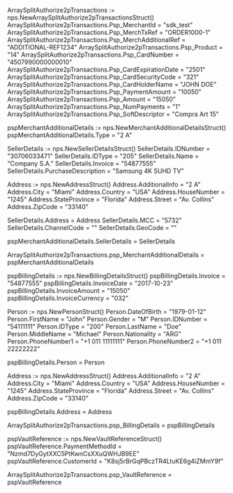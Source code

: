 ArraySplitAuthorize2pTransactions := nps.NewArraySplitAuthorize2pTransactionsStruct()
ArraySplitAuthorize2pTransactions.Psp_MerchantId = "sdk_test"
ArraySplitAuthorize2pTransactions.Psp_MerchTxRef = "ORDER1000-1"
ArraySplitAuthorize2pTransactions.Psp_MerchAdditionalRef = "ADDITIONAL-REF1234"
ArraySplitAuthorize2pTransactions.Psp_Product = "14"
ArraySplitAuthorize2pTransactions.Psp_CardNumber = "4507990000000010"
ArraySplitAuthorize2pTransactions.Psp_CardExpirationDate = "2501"
ArraySplitAuthorize2pTransactions.Psp_CardSecurityCode = "321"
ArraySplitAuthorize2pTransactions.Psp_CardHolderName = "JOHN DOE"
ArraySplitAuthorize2pTransactions.Psp_PaymentAmount = "10050"
ArraySplitAuthorize2pTransactions.Psp_Amount = "15050"
ArraySplitAuthorize2pTransactions.Psp_NumPayments = "1"
ArraySplitAuthorize2pTransactions.Psp_SoftDescriptor = "Compra Art 15"

pspMerchantAdditionalDetails := nps.NewMerchantAdditionalDetailsStruct()
pspMerchantAdditionalDetails.Type = "2 A"

SellerDetails := nps.NewSellerDetailsStruct()
SellerDetails.IDNumber = "30706033471"
SellerDetails.IDType = "205"
SellerDetails.Name = "Company S.A."
SellerDetails.Invoice = "54877555"
SellerDetails.PurchaseDescription = "Samsung 4K SUHD TV"

Address := nps.NewAddressStruct()
Address.AdditionalInfo = "2 A"
Address.City = "Miami"
Address.Country = "USA"
Address.HouseNumber = "1245"
Address.StateProvince = "Florida"
Address.Street = "Av. Collins"
Address.ZipCode = "33140"

SellerDetails.Address = Address
SellerDetails.MCC = "5732"
SellerDetails.ChannelCode = ""
SellerDetails.GeoCode = ""

pspMerchantAdditionalDetails.SellerDetails = SellerDetails

ArraySplitAuthorize2pTransactions.psp_MerchantAdditionalDetails = pspMerchantAdditionalDetails

pspBillingDetails := nps.NewBillingDetailsStruct()
pspBillingDetails.Invoice = "54877555"
pspBillingDetails.InvoiceDate = "2017-10-23"
pspBillingDetails.InvoiceAmount = "15050"
pspBillingDetails.InvoiceCurrency = "032"

Person := nps.NewPersonStruct()
Person.DateOfBirth = "1979-01-12"
Person.FirstName = "John"
Person.Gender = "M"
Person.IDNumber = "54111111"
Person.IDType = "200"
Person.LastName = "Doe"
Person.MiddleName = "Michael"
Person.Nationality = "ARG"
Person.PhoneNumber1 = "+1 011 11111111"
Person.PhoneNumber2 = "+1 011 22222222"

pspBillingDetails.Person = Person

Address := nps.NewAddressStruct()
Address.AdditionalInfo = "2 A"
Address.City = "Miami"
Address.Country = "USA"
Address.HouseNumber = "1245"
Address.StateProvince = "Florida"
Address.Street = "Av. Collins"
Address.ZipCode = "33140"

pspBillingDetails.Address = Address

ArraySplitAuthorize2pTransactions.psp_BillingDetails = pspBillingDetails

pspVaultReference := nps.NewVaultReferenceStruct()
pspVaultReference.PaymentMethodId = "Nzmd7DyGytXXC5PtKwnCsXXuQWHJB9EE"
pspVaultReference.CustomerId = "K8sj5rBrGqPBczTR4LtuKE6g4iZMmY9f"

ArraySplitAuthorize2pTransactions.psp_VaultReference = pspVaultReference
